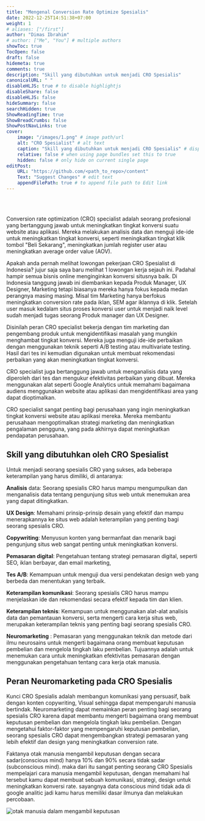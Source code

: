 ```yaml
---
title: "Mengenal Conversion Rate Optimize Spesialis"
date: 2022-12-25T14:51:38+07:00
weight: 1
# aliases: ["/first"]
author: "Dimas Ibrahim"
# author: ["Me", "You"] # multiple authors
showToc: true
TocOpen: false
draft: false
hidemeta: true
comments: true
description: "Skill yang dibutuhkan untuk menjadi CRO Spesialis"
canonicalURL: " "
disableHLJS: true # to disable highlightjs
disableShare: false
disableHLJS: false
hideSummary: false
searchHidden: true
ShowReadingTime: true
ShowBreadCrumbs: false
ShowPostNavLinks: true
cover:
    image: "/images/1.png" # image path/url
    alt: "CRO Spesialist" # alt text
    caption: "Skill yang dibutuhkan untuk menjadi CRO Spesialis" # display caption under cover
    relative: false # when using page bundles set this to true
    hidden: false # only hide on current single page
editPost:
    URL: "https://github.com/<path_to_repo>/content"
    Text: "Suggest Changes" # edit text
    appendFilePath: true # to append file path to Edit link
---
```

<br><br>

Conversion rate optimization (CRO) specialist adalah seorang profesional yang bertanggung jawab untuk meningkatkan tingkat konversi suatu website atau aplikasi. Mereka melakukan analisis data dan menguji ide-ide untuk meningkatkan tingkat konversi, seperti meningkatkan tingkat klik tombol "Beli Sekarang", meningkatkan jumlah register user atau meningkatkan average order value (AOV).

Apakah anda pernah melihat lowongan pekerjaan CRO Spesialist di Indonesia? jujur saja saya baru melihat 1 lowongan kerja sejauh ini. Padahal hampir semua bisnis online menginginkan konversi situsnya baik. Di Indonesia tanggung jawab ini diembankan kepada Produk Manager, UX Designer, Marketing tetapi biasanya mereka hanya fokus kepada medan perangnya masing masing. Misal tim Marketing hanya berfokus meningkatkan conversion rate pada iklan, SEM agar iklannya di klik. Setelah user masuk kedalam situs proses konversi user untuk menjadi naik level sudah menjadi tugas seorang Produk manager dan UX Designer. 

Disinilah peran CRO specialist bekerja dengan tim marketing dan pengembang produk untuk mengidentifikasi masalah yang mungkin menghambat tingkat konversi. Mereka juga menguji ide-ide perbaikan dengan menggunakan teknik seperti A/B testing atau multivariate testing. Hasil dari tes ini kemudian digunakan untuk membuat rekomendasi perbaikan yang akan meningkatkan tingkat konversi.

CRO specialist juga bertanggung jawab untuk menganalisis data yang diperoleh dari tes dan mengukur efektivitas perbaikan yang dibuat. Mereka menggunakan alat seperti Google Analytics untuk memahami bagaimana audiens menggunakan website atau aplikasi dan mengidentifikasi area yang dapat dioptimalkan.

CRO specialist sangat penting bagi perusahaan yang ingin meningkatkan tingkat konversi website atau aplikasi mereka. Mereka membantu perusahaan mengoptimalkan strategi marketing dan meningkatkan pengalaman pengguna, yang pada akhirnya dapat meningkatkan pendapatan perusahaan.

## Skill yang dibutuhkan oleh CRO Spesialist

Untuk menjadi seorang spesialis CRO yang sukses, ada beberapa keterampilan yang harus dimiliki, di antaranya:

**Analisis** data: Seorang spesialis CRO harus mampu mengumpulkan dan menganalisis data tentang pengunjung situs web untuk menemukan area yang dapat ditingkatkan.

**UX Design**: Memahami prinsip-prinsip desain yang efektif dan mampu menerapkannya ke situs web adalah keterampilan yang penting bagi seorang spesialis CRO.

**Copywriting**: Menyusun konten yang bermanfaat dan menarik bagi pengunjung situs web sangat penting untuk meningkatkan konversi.

**Pemasaran digital**: Pengetahuan tentang strategi pemasaran digital, seperti SEO, iklan berbayar, dan email marketing, 

**Tes A/B**: Kemampuan untuk menguji dua versi pendekatan design web yang berbeda dan menentukan yang terbaik.

**Keterampilan komunikasi**: Seorang spesialis CRO harus mampu menjelaskan ide dan rekomendasi secara efektif kepada tim dan klien.

**Keterampilan teknis**: Kemampuan untuk menggunakan alat-alat analisis data dan pemantauan konversi, serta mengerti cara kerja situs web, merupakan keterampilan teknis yang penting bagi seorang spesialis CRO.

**Neuromarketing** : Pemasaran yang menggunakan teknik dan metode dari ilmu neurosains untuk mengerti bagaimana orang membuat keputusan pembelian dan mengelola tingkah laku pembelian. Tujuannya adalah untuk menemukan cara untuk meningkatkan efektivitas pemasaran dengan menggunakan pengetahuan tentang cara kerja otak manusia.
## Peran Neuromarketing pada CRO Spesialis

Kunci CRO Spesialis adalah membangun komunikasi yang persuasif, baik dengan konten copywriting, Visual sehingga dapat mempengaruhi manusia bertindak. Neuromarketing dapat memainkan peran penting bagi seorang spesialis CRO karena dapat membantu mengerti bagaimana orang membuat keputusan pembelian dan mengelola tingkah laku pembelian. Dengan mengetahui faktor-faktor yang mempengaruhi keputusan pembelian, seorang spesialis CRO dapat mengembangkan strategi pemasaran yang lebih efektif dan design yang meningkatkan conversion rate.

Faktanya otak manusia mengambil keputusan dengan secara sadar(conscious mind) hanya 10% dan 90% secara tidak sadar (subconscious mind). maka dari itu sangat penting seorang CRO Spesialis mempelajari cara manusia mengambil keputusan, dengan memahami hal tersebut kamu dapat membuat sebuah komunikasi, strategi, design untuk meningkatkan konversi rate. sayangnya data conscious mind tidak ada di google analitic jadi kamu harus memiliki dasar ilmunya dan melakukan percobaan.

![otak manusia dalam mengambil keputusan](/images/otak-manusia.png#center)

